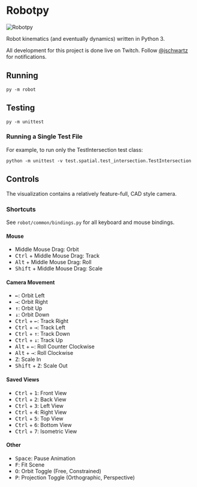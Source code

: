 # Robotpy

![Robotpy](http://schwartz.engineer/images/robotpy-2.gif)

Robot kinematics (and eventually dynamics) written in Python 3.

All development for this project is done live on Twitch. Follow [@jschwartz](https://www.twitch.tv/jschwartz) for notifications.

## Running

`py -m robot`

## Testing

`py -m unittest`

### Running a Single Test File

For example, to run only the TestIntersection test class:

`python -m unittest -v test.spatial.test_intersection.TestIntersection`

## Controls

The visualization contains a relatively feature-full, CAD style camera.

### Shortcuts

See `robot/common/bindings.py` for all keyboard and mouse bindings.

#### Mouse
- Middle Mouse Drag: Orbit
- <kbd>Ctrl</kbd> + Middle Mouse Drag: Track
- <kbd>Alt</kbd> + Middle Mouse Drag: Roll
- <kbd>Shift</kbd> + Middle Mouse Drag: Scale
#### Camera Movement
- <kbd>←</kbd>: Orbit Left
- <kbd>→</kbd>: Orbit Right
- <kbd>↑</kbd>: Orbit Up
- <kbd>↓</kbd>: Orbit Down
- <kbd>Ctrl</kbd> + <kbd>←</kbd>: Track Right
- <kbd>Ctrl</kbd> + <kbd>→</kbd>: Track Left
- <kbd>Ctrl</kbd> + <kbd>↑</kbd>: Track Down
- <kbd>Ctrl</kbd> + <kbd>↓</kbd>: Track Up
- <kbd>Alt</kbd> + <kbd>←</kbd>: Roll Counter Clockwise
- <kbd>Alt</kbd> + <kbd>→</kbd>: Roll Clockwise
- <kbd>Z</kbd>: Scale In
- <kbd>Shift</kbd> + <kbd>Z</kbd>: Scale Out
#### Saved Views
- <kbd>Ctrl</kbd> + <kbd>1</kbd>: Front View
- <kbd>Ctrl</kbd> + <kbd>2</kbd>: Back View
- <kbd>Ctrl</kbd> + <kbd>3</kbd>: Left View
- <kbd>Ctrl</kbd> + <kbd>4</kbd>: Right View
- <kbd>Ctrl</kbd> + <kbd>5</kbd>: Top View
- <kbd>Ctrl</kbd> + <kbd>6</kbd>: Bottom View
- <kbd>Ctrl</kbd> + <kbd>7</kbd>: Isometric View
#### Other
- <kbd>Space</kbd>: Pause Animation
- <kbd>F</kbd>: Fit Scene
- <kbd>O</kbd>: Orbit Toggle (Free, Constrained)
- <kbd>P</kbd>: Projection Toggle (Orthographic, Perspective)

